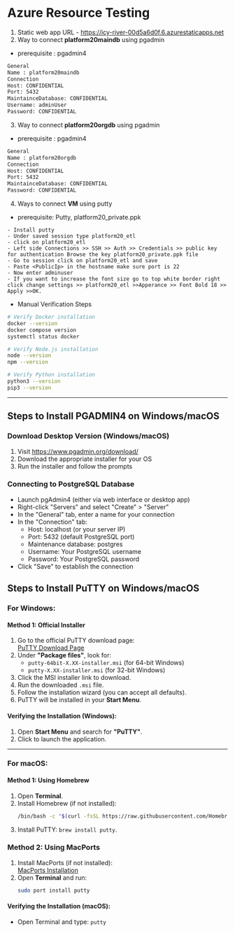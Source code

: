 
# Azure Resource Testing
1. Static web app URL - https://icy-river-00d5a6d0f.6.azurestaticapps.net
2. Way to connect **platform20maindb** using pgadmin
- prerequisite : pgadmin4
```sh
General
Name : platform20maindb
Connection
Host: CONFIDENTIAL
Port: 5432
MaintainceDatabase: CONFIDENTIAL
Username: adminUser
Password: CONFIDENTIAL
```
3. Way to connect **platform20orgdb** using pgadmin
- prerequisite : pgadmin4
```sh
General 
Name : platform20orgdb
Connection
Host: CONFIDENTIAL
Port: 5432
MaintainceDatabase: CONFIDENTIAL
Password: CONFIDENTIAL
```
4. Ways to connect **VM** using putty
- prerequisite: Putty, platform20_private.ppk
```
- Install putty 
- Under saved session type platform20_etl
- click on platform20_etl 
- Left side Connections >> SSH >> Auth >> Credentials >> public key for authentication Browse the key platform20_private.ppk file
- Go to session click on platform20_etl and save
- Paste <PublicIp> in the hostname make sure port is 22
- Now enter adminuser
- If you want to increase the font size go to top white border right click change settings >> platform20_etl >>Apperance >> Font Bold 18 >> Apply >>OK.
```
- Manual Verification Steps
```sh
# Verify Docker installation
docker --version
docker compose version
systemctl status docker

# Verify Node.js installation
node --version
npm --version

# Verify Python installation
python3 --version
pip3 --version
```
---
## Steps to Install PGADMIN4 on Windows/macOS
### Download Desktop Version (Windows/macOS)
1. Visit https://www.pgadmin.org/download/
2. Download the appropriate installer for your OS
3. Run the installer and follow the prompts
### Connecting to PostgreSQL Database
- Launch pgAdmin4 (either via web interface or desktop app)
- Right-click "Servers" and select "Create" > "Server"
- In the "General" tab, enter a name for your connection
- In the "Connection" tab:
    - Host: localhost (or your server IP)
    - Port: 5432 (default PostgreSQL port)
    - Maintenance database: postgres
    - Username: Your PostgreSQL username
    - Password: Your PostgreSQL password
- Click "Save" to establish the connection

## Steps to Install PuTTY on Windows/macOS
### For Windows:
#### Method 1: Official Installer  
1. Go to the official PuTTY download page:  
   [PuTTY Download Page](https://www.chiark.greenend.org.uk/~sgtatham/putty/latest.html)  
2. Under **"Package files"**, look for:  
   - `putty-64bit-X.XX-installer.msi` (for 64-bit Windows)  
   - `putty-X.XX-installer.msi` (for 32-bit Windows)  
3. Click the MSI installer link to download.  
4. Run the downloaded `.msi` file.  
5. Follow the installation wizard (you can accept all defaults).  
6. PuTTY will be installed in your **Start Menu**.  

#### Verifying the Installation (Windows):  
1. Open **Start Menu** and search for **"PuTTY"**.  
2. Click to launch the application.  

---

### For macOS:
#### Method 1: Using Homebrew  
1. Open **Terminal**.  
2. Install Homebrew (if not installed):  
   ```bash
   /bin/bash -c "$(curl -fsSL https://raw.githubusercontent.com/Homebrew/install/HEAD/install.sh)"
3. Install PuTTY: `brew install putty`.
### Method 2: Using MacPorts  
1. Install MacPorts (if not installed):  
   [MacPorts Installation](https://www.macports.org/install.php)  
2. Open **Terminal** and run:  
   ```bash
   sudo port install putty
#### Verifying the Installation (macOS):
- Open Terminal and type: `putty`
